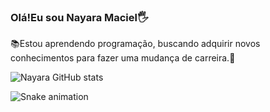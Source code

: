 ### Olá!Eu sou Nayara Maciel🖐️
📚Estou aprendendo programação, buscando adquirir novos conhecimentos para fazer uma mudança de carreira.🚀

![Nayara GitHub stats](https://github-readme-stats.vercel.app/api?username=nayaramaciel&show_icons=true&theme=radical)

![Snake animation](https://github.com/nayaramaciel/nayaramaciel/blob/output/github-contribution-grid-snake.svg)
